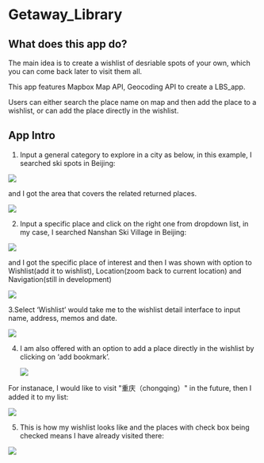 # Getaway_Library

## What does this app do?

The main idea is to create a wishlist of desriable spots of your own, which you can come back later to visit them all.

This app features Mapbox Map API, Geocoding API to create a LBS_app.

Users can either search the place name on map and then add the place to a wishlist, or can add the place directly in the wishlist.

## App Intro

1. Input a general category to explore in a city as below, in this example, I searched ski spots in Beijing:

![](https://github.com/AlisonGou/Getaway_Library/blob/wishlist/location/screenshot/generalsearch.png)

and I got the area that covers the related returned places.

![](https://github.com/AlisonGou/Getaway_Library/blob/wishlist/location/screenshot/generalsearchreturn.png)

2. Input a specific place and click on the right one from dropdown list, in my case, I searched Nanshan Ski Village in Beijing:

![](https://github.com/AlisonGou/Getaway_Library/blob/wishlist/location/screenshot/specificsearch.png)

and I got the specific place of interest and then I was shown with option to Wishlist(add it to wishlist), Location(zoom back to current location) and Navigation(still in development)

![](https://github.com/AlisonGou/Getaway_Library/blob/wishlist/location/screenshot/specificsearchreturn.png)

3.Select ‘Wishlist’ would take me to the wishlist detail interface to input name, address, memos and date.

![](https://github.com/AlisonGou/Getaway_Library/blob/wishlist/location/screenshot/placedetail.png)

4. I am also offered with an option to add a place directly in the wishlist by clicking on ‘add bookmark’.

   ![](https://github.com/AlisonGou/Getaway_Library/blob/wishlist/location/screenshot/wishlistmenu.png)

For instanace, I would like to visit "重庆（chongqing）" in the future, then I added it to my list:

![](https://github.com/AlisonGou/Getaway_Library/blob/wishlist/location/screenshot/addplace.png)

5. This is how my wishlist looks like and the places with check box being checked means I have already visited there:

![](https://github.com/AlisonGou/Getaway_Library/blob/wishlist/location/screenshot/wishlist.png)